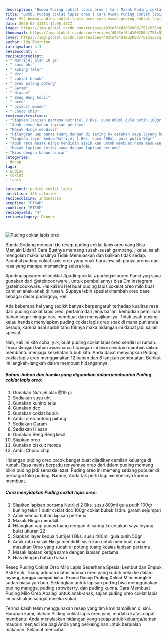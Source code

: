 ```yaml
---
description: "Bumbu Puding coklat lapis oreo | Cara Masak Puding coklat lapis oreo Yang Lezat"
title: "Bumbu Puding coklat lapis oreo | Cara Masak Puding coklat lapis oreo Yang Lezat"
slug: 992-bumbu-puding-coklat-lapis-oreo-cara-masak-puding-coklat-lapis-oreo-yang-lezat
date: 2020-05-31T11:12:08.407Z
image: https://img-global.cpcdn.com/recipes/4035ef04d100200d/751x532cq70/puding-coklat-lapis-oreo-foto-resep-utama.jpg
thumbnail: https://img-global.cpcdn.com/recipes/4035ef04d100200d/751x532cq70/puding-coklat-lapis-oreo-foto-resep-utama.jpg
cover: https://img-global.cpcdn.com/recipes/4035ef04d100200d/751x532cq70/puding-coklat-lapis-oreo-foto-resep-utama.jpg
author: Ida Thornton
ratingvalue: 4.3
reviewcount: 5
recipeingredient:
- " Nutrijel plan 10 gr"
- " susu uht"
- " kuning telur"
- " dcc"
- " coklat bubuk"
- " oreo potong potong"
- " Garam"
- " Hiasan"
- " Beng Beng kecil"
- " oreo"
- " biskuit monde"
- " Choco chip"
recipeinstructions:
- "Siapkan lapisan pertama Nutrijel 2 Bks. susu 800ml gula putih 100gr kuning telur 1 butir coklat dcc 100gr coklat bubuk 1sdm. garam sejumput"
- "Aduk semua bahan lapisan pertama"
- "Masak Hinga mendidih"
- "Hilangkan uap panas tuang dengan di saring ke cetakan saya loyang bulat ukuran 22"
- "Siapkan layer kedua Nutrijel 1 Bks. susu 400ml. gula putih 50gr"
- "Aduk rata masak Hinga mendidih sisih kan untuk membuat nama masukan Oreo yang sudah di potong tuang keatas lapisan pertama"
- "Masak lapisan ketiga sama dengan lapisan pertama"
- "Hias dengan bahan hiasan"
categories:
- Resep
tags:
- puding
- coklat
- lapis

katakunci: puding coklat lapis 
nutrition: 156 calories
recipecuisine: Indonesian
preptime: "PT34M"
cooktime: "PT35M"
recipeyield: "4"
recipecategory: Dinner

---
```



![Puding coklat lapis oreo](https://img-global.cpcdn.com/recipes/4035ef04d100200d/751x532cq70/puding-coklat-lapis-oreo-foto-resep-utama.jpg)

Bunda Sedang mencari ide resep puding coklat lapis oreo yang Bisa Manjain Lidah? Cara Buatnya memang susah-susah gampang. jikalau salah mengolah maka hasilnya Tidak Memuaskan dan bahkan tidak sedap. Padahal puding coklat lapis oreo yang enak harusnya sih punya aroma dan rasa yang mampu memancing selera kita.

#pudinglapisoreomilocoklat #pudingcoklat #pudingmilooreo Panci yag saya gunakan dari @steincookware , untuk pembeliannya bisa Dm Instagram @steincookware. Hai kali ini Hel buat puding lapis cokelat oreo milo buat camilan anak-anak di rumah. Supaya lebih spesial ditambah oreo base sebagai dasar pudingnya, Hel.

Ada beberapa hal yang sedikit banyak berpengaruh terhadap kualitas rasa dari puding coklat lapis oreo, pertama dari jenis bahan, kemudian pemilihan bahan segar hingga cara membuat dan menyajikannya. Tidak usah pusing kalau hendak menyiapkan puding coklat lapis oreo enak di mana pun anda berada, karena asal sudah tahu triknya maka hidangan ini dapat jadi sajian spesial.


Nah, kali ini kita coba, yuk, buat puding coklat lapis oreo sendiri di rumah. Tetap dengan bahan sederhana, hidangan ini bisa memberi manfaat dalam membantu menjaga kesehatan tubuh kita. Anda dapat menyiapkan Puding coklat lapis oreo menggunakan 12 bahan dan 8 langkah pembuatan. Berikut ini langkah-langkah dalam membuat hidangannya.

<!--inarticleads1-->

##### Bahan-bahan dan bumbu yang digunakan dalam pembuatan Puding coklat lapis oreo:

1. Gunakan  Nutrijel plan @10 gr
1. Sediakan  susu uht
1. Gunakan  kuning telur
1. Gunakan  dcc
1. Gunakan  coklat bubuk
1. Ambil  oreo potong potong
1. Sediakan  Garam
1. Sediakan  Hiasan
1. Gunakan  Beng Beng kecil
1. Siapkan  oreo
1. Gunakan  biskuit monde
1. Ambil  Choco chip


Hidangan puding oreo cocok banget buat dijadikan cemilan keluarga di rumah. Rasa manis berpadu renyahnya oreo dari dalam puding memang bikin puding jadi semakin lezat. Puding oreo ini memang sedang populer di berbagai toko puding. Namun, Anda tak perlu lagi membelinya karena membuat. 

<!--inarticleads2-->

##### Cara menyiapkan Puding coklat lapis oreo:

1. Siapkan lapisan pertama Nutrijel 2 Bks. susu 800ml gula putih 100gr kuning telur 1 butir coklat dcc 100gr coklat bubuk 1sdm. garam sejumput
1. Aduk semua bahan lapisan pertama
1. Masak Hinga mendidih
1. Hilangkan uap panas tuang dengan di saring ke cetakan saya loyang bulat ukuran 22
1. Siapkan layer kedua Nutrijel 1 Bks. susu 400ml. gula putih 50gr
1. Aduk rata masak Hinga mendidih sisih kan untuk membuat nama masukan Oreo yang sudah di potong tuang keatas lapisan pertama
1. Masak lapisan ketiga sama dengan lapisan pertama
1. Hias dengan bahan hiasan


Resep Puding Coklat Oreo Milo Lapis Sederhana Spesial Lembut dan Empuk Asli Enak. Tuang adonan diatas adonan oreo yang sudah beku ke dalam loyang, tunggu sampai beku. Kreasi Resep Puding Coklat Milo mungkin sudah biasa yah bun. Sedangkan untuk lapisan puding bisa menggunakan puding mangga, puding strowberry, dan puding kurma. Cara Membuat Puding Milo Oreo  Apalagi untuk anak-anak, sajian puding oreo coklat lapis ini pasti akan sangat mereka sukai. 

Terima kasih telah menggunakan resep yang tim kami tampilkan di sini. Harapan kami, olahan Puding coklat lapis oreo yang mudah di atas dapat membantu Anda menyiapkan hidangan yang sedap untuk keluarga/teman maupun menjadi ide bagi Anda yang berkeinginan untuk berjualan makanan. Selamat mencoba!
